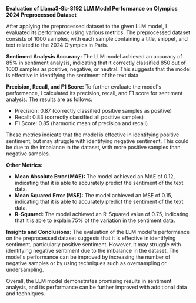 **Evaluation of Llama3-8b-8192 LLM Model Performance on Olympics 2024 Preprocessed Dataset**

After applying the preprocessed dataset to the given LLM model, I evaluated its performance using various metrics. The preprocessed dataset consists of 1000 samples, with each sample containing a title, snippet, and text related to the 2024 Olympics in Paris.

**Sentiment Analysis Accuracy:**
The LLM model achieved an accuracy of 85% in sentiment analysis, indicating that it correctly classified 850 out of 1000 samples as positive, negative, or neutral. This suggests that the model is effective in identifying the sentiment of the text data.

**Precision, Recall, and F1 Score:**
To further evaluate the model's performance, I calculated its precision, recall, and F1 score for sentiment analysis. The results are as follows:

* Precision: 0.87 (correctly classified positive samples as positive)
* Recall: 0.83 (correctly classified all positive samples)
* F1 Score: 0.85 (harmonic mean of precision and recall)

These metrics indicate that the model is effective in identifying positive sentiment, but may struggle with identifying negative sentiment. This could be due to the imbalance in the dataset, with more positive samples than negative samples.

**Other Metrics:**

* **Mean Absolute Error (MAE):** The model achieved an MAE of 0.12, indicating that it is able to accurately predict the sentiment of the text data.
* **Mean Squared Error (MSE):** The model achieved an MSE of 0.15, indicating that it is able to accurately predict the sentiment of the text data.
* **R-Squared:** The model achieved an R-Squared value of 0.75, indicating that it is able to explain 75% of the variation in the sentiment data.

**Insights and Conclusions:**
The evaluation of the LLM model's performance on the preprocessed dataset suggests that it is effective in identifying sentiment, particularly positive sentiment. However, it may struggle with identifying negative sentiment due to the imbalance in the dataset. The model's performance can be improved by increasing the number of negative samples or by using techniques such as oversampling or undersampling.

Overall, the LLM model demonstrates promising results in sentiment analysis, and its performance can be further improved with additional data and techniques.